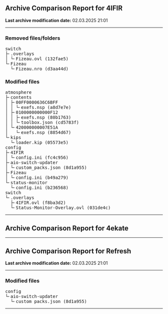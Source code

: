 <h2>Archive Comparison Report for <b>4IFIR</b></h2><b>Last archive modification date:</b> 02.03.2025 21:01<hr>

<h3>Removed files/folders</h3>
<pre>switch
├╴.overlays
│ └╴Fizeau.ovl (132fae5)
└╴Fizeau
  └╴Fizeau.nro (d3aa44d)
</pre>
<h3>Modified files</h3>
<pre>atmosphere
├╴contents
│ ├╴00FF0000636C6BFF
│ │ └╴exefs.nsp (a8d7e7e)
│ ├╴0100000000000F12
│ │ ├╴exefs.nsp (80b1763)
│ │ └╴toolbox.json (cd5783f)
│ └╴420000000007E51A
│   └╴exefs.nsp (8854d67)
└╴kips
  └╴loader.kip (05573e5)
config
├╴4IFIR
│ └╴config.ini (fc4c956)
├╴aio-switch-updater
│ └╴custom_packs.json (8d1a955)
├╴Fizeau
│ └╴config.ini (b49a279)
└╴status-monitor
  └╴config.ini (b236568)
switch
└╴.overlays
  ├╴4IFIR.ovl (f8ba3d2)
  └╴Status-Monitor-Overlay.ovl (031de4c)
</pre>
<hr>

<h2>Archive Comparison Report for <b>4ekate</b></h2><hr>

<h2>Archive Comparison Report for <b>Refresh</b></h2><b>Last archive modification date:</b> 02.03.2025 21:01<hr>

<h3>Modified files</h3>
<pre>config
└╴aio-switch-updater
  └╴custom_packs.json (8d1a955)
</pre>
<hr>

